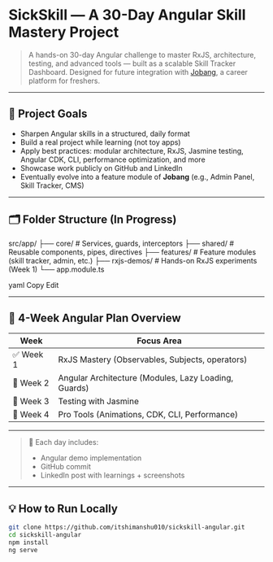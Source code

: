 # SickSkill — A 30-Day Angular Skill Mastery Project

> A hands-on 30-day Angular challenge to master RxJS, architecture, testing, and advanced tools — built as a scalable Skill Tracker Dashboard. Designed for future integration with [Jobang](https://github.com/itshimanshu010/jobang), a career platform for freshers.

---

## 📌 Project Goals

- Sharpen Angular skills in a structured, daily format
- Build a real project while learning (not toy apps)
- Apply best practices: modular architecture, RxJS, Jasmine testing, Angular CDK, CLI, performance optimization, and more
- Showcase work publicly on GitHub and LinkedIn
- Eventually evolve into a feature module of **Jobang** (e.g., Admin Panel, Skill Tracker, CMS)

---

## 🗂️ Folder Structure (In Progress)

src/app/
├── core/ # Services, guards, interceptors
├── shared/ # Reusable components, pipes, directives
├── features/ # Feature modules (skill tracker, admin, etc.)
├── rxjs-demos/ # Hands-on RxJS experiments (Week 1)
└── app.module.ts

yaml
Copy
Edit

---

## 📆 4-Week Angular Plan Overview

| Week | Focus Area |
|------|------------|
| ✅ Week 1 | RxJS Mastery (Observables, Subjects, operators) |
| 🧩 Week 2 | Angular Architecture (Modules, Lazy Loading, Guards) |
| 🔬 Week 3 | Testing with Jasmine |
| 🚀 Week 4 | Pro Tools (Animations, CDK, CLI, Performance) |


---


> 📝 Each day includes:
> - Angular demo implementation
> - GitHub commit
> - LinkedIn post with learnings + screenshots

---

## 💡 How to Run Locally

```bash
git clone https://github.com/itshimanshu010/sickskill-angular.git
cd sickskill-angular
npm install
ng serve
